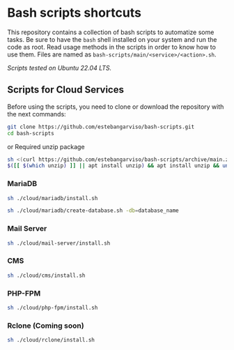 # Bash scripts shortcuts

This repository contains a collection of bash scripts to automatize some tasks.
Be sure to have the `bash` shell installed on your system and run the code as root.
Read usage methods in the scripts in order to know how to use them.
Files are named as `bash-scripts/main/<service>/<action>.sh`.

_Scripts tested on Ubuntu 22.04 LTS._

## Scripts for Cloud Services

Before using the scripts, you need to clone or download the repository with the next commands:

```bash
git clone https://github.com/estebangarviso/bash-scripts.git
cd bash-scripts
```

or
Required unzip package

```bash
sh <(curl https://github.com/estebangarviso/bash-scripts/archive/main.zip || wget https://github.com/estebangarviso/bash-scripts/archive/main.zip) 
$([[ $(which unzip) ]] || apt install unzip) && apt install unzip && unzip main.zip && rm main.zip && cd bash-scripts-main
```

### MariaDB

```bash
sh ./cloud/mariadb/install.sh
```

```bash
sh ./cloud/mariadb/create-database.sh -db=database_name
```

### Mail Server

```bash
sh ./cloud/mail-server/install.sh
```

### CMS

```bash
sh ./cloud/cms/install.sh
```

### PHP-FPM

```bash
sh ./cloud/php-fpm/install.sh
```

### Rclone (Coming soon)

```bash
sh ./cloud/rclone/install.sh
```
